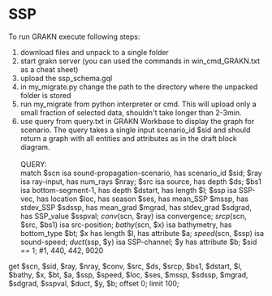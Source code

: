 # SSP
To run GRAKN execute following steps:
1. download files and unpack to a single folder
2. start grakn server (you can used the commands in win_cmd_GRAKN.txt as a cheat sheet)
3. upload the ssp_schema.gql
4. in my_migrate.py change the path to the directory where the unpacked folder is stored 
5. run my_migrate from python interpreter or cmd. This will upload only a small fraction of selected data, shouldn't take longer than 2-3min.
6. use query from query.txt in GRAKN Workbase to display the graph for scenario. The query takes a single input scenario_id $sid and should return a graph with all entities and attributes as in the draft block diagram.
\
\
QUERY:\
match 
$scn isa sound-propagation-scenario, has scenario_id $sid;
$ray isa ray-input, has num_rays $nray; 
$src isa source, has depth $ds; 
$bs1 isa bottom-segment-1, has depth $dstart, has length $l;
$ssp isa SSP-vec, has location $loc, has season $ses, has mean_SSP $mssp, has stdev_SSP $sdssp, has mean_grad $mgrad, has stdev_grad $sdgrad, has SSP_value $sspval;
$conv($scn, $ray) isa convergence;
$srcp($scn, $src, $bs1) isa src-position;
$bathy($scn, $x) isa bathymetry, has bottom_type $bt;
$x has length $l, has attribute $a;
$speed($scn, $ssp) isa sound-speed;
$duct($ssp, $y) isa SSP-channel;
$y has attribute $b;
$sid == 1; #1, 440, 442, 9020

get 
$scn, $sid, $ray, $nray, $conv,
$src, $ds, $srcp, $bs1, $dstart, $l,
$bathy, $x, $bt, $a,
$ssp, $speed, $loc, $ses, $mssp, $sdssp, $mgrad, $sdgrad, $sspval,
$duct, $y, $b;
offset 0; limit 100;
